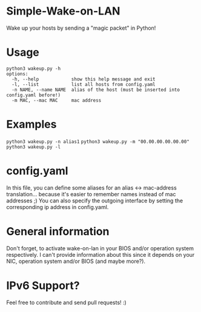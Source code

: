 # Simple-Wake-on-LAN
Wake up your hosts by sending a "magic packet" in Python!

# Usage
```
python3 wakeup.py -h
options:
  -h, --help            show this help message and exit
  -l, --list            list all hosts from config.yaml
  -n NAME, --name NAME  alias of the host (must be inserted into config.yaml before!)
  -m MAC, --mac MAC     mac address
```

# Examples
`python3 wakeup.py -n alias1`
`python3 wakeup.py -m "00.00.00.00.00.00"`
`python3 wakeup.py -l`

# config.yaml
In this file, you can define some aliases for an alias <-> mac-address translation... because it's easier to remember names instead of mac addresses ;)
You can also specify the outgoing interface by setting the corresponding ip address in config.yaml.

# General information
Don't forget, to activate wake-on-lan in your BIOS and/or operation system respectively. I can't provide information about this since it depends on your NIC, operation system and/or BIOS (and maybe more?). 

# IPv6 Support? 
Feel free to contribute and send pull requests! :)
